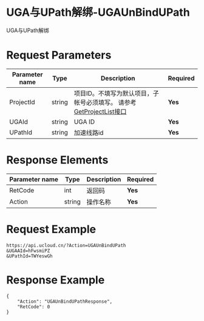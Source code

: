 # UGA与UPath解绑-UGAUnBindUPath

UGA与UPath解绑

# Request Parameters
|Parameter name|Type|Description|Required|
|---|---|---|---|
|ProjectId|string|项目ID。不填写为默认项目，子帐号必须填写。 请参考[GetProjectList接口](api/summary/get_project_list)|**Yes**|
|UGAId|string|UGA ID|**Yes**|
|UPathId|string|加速线路id|**Yes**|

# Response Elements
|Parameter name|Type|Description|Required|
|---|---|---|---|
|RetCode|int|返回码|**Yes**|
|Action|string|操作名称|**Yes**|

# Request Example
```
https://api.ucloud.cn/?Action=UGAUnBindUPath
&UGAAId=hFwsmiPZ
&UPathId=TWYeswGh
```

# Response Example
```
{
    "Action": "UGAUnBindUPathResponse", 
    "RetCode": 0
}
```


